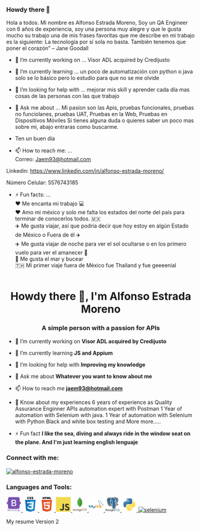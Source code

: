### Howdy there 👋

<!--
**Jaem-x/jaem-x** is a ✨ _special_ ✨ repository because its `README.md` (this file) appears on your GitHub profile.!-->

Hola a todos.
Mi nombre es Alfonso Estrada Moreno, Soy un QA Engineer con 6 años de experiencia, soy una persona muy alegre y que le gusta mucho su trabajo
una de mis frases favoritas que me describe en mi trabajo es la siguiente:
La tecnología por sí sola no basta. También tenemos que poner el corazón” – Jane Goodall


- 🔭 I’m currently working on ... Visor ADL acquired by Credijusto
- 🌱 I’m currently learning ... un poco de automatización con python o java solo se lo básico pero lo estudio para que no se me olvide


- 🤔 I’m looking for help with ... mejorar mis skill y aprender cada día mas cosas de las personas con las que trabajo

- 💬 Ask me about ... Mi pasíon son las Apis, pruebas funcionales, pruebas no funciolanes, pruebas UAT, Pruebas en la Web, Pruebas en Dispositivos Móviles Si tienes alguna duda o quieres saber un poco mas sobre mi, abajo entraras como buscarme.
- Ten un buen día

- 📫 How to reach me: ... </br>
Correo:
Jaem93@hotmail.com

Linkedin:
https://www.linkedin.com/in/alfonso-estrada-moreno/

Número Celular:
5576743185


- ⚡ Fun facts: ...</br>
:heart:  Me encanta mi trabajo 💻  </br>
:heart: Amo mi méxico y solo me falta los estados del norte del país para terminar de conocerlos todos. 🇲🇽 </br>
✈️       Me gusta viajar, así que podría decir que hoy estoy en algún Estado de México o Fuera de él ✈️ </br>
✈️       Me gusta viajar de noche para ver el sol ocultarse o en los primero vuelo para ver el amanecer :sunrise: </br>
🌊      Me gusta el mar y bucear </br>
🇹🇭      Mi primer viaje fuera de México fue Thailand y fue geeeenial</br></br>

<h1 align="center">Howdy there 👋, I'm Alfonso Estrada Moreno</h1>
<h3 align="center">A simple person with a passion for APIs</h3>

- 🔭 I’m currently working on **Visor ADL acquired by Credijusto**

- 🌱 I’m currently learning **JS and Appium**

- 🤝 I’m looking for help with **Improving my knowledge**

- 💬 Ask me about **Whatever you want to know about me**

- 📫 How to reach me **jaem93@hotmail.com**

- 📄 Know about my experiences
    6 years of experience as Quality Assurance Enginner 
    APIs automation expert with Postman 
    1 Year of automation with Selenium with java. 
    1 Year of automation with Selenium with Python 
    Black and white box testing and More more.....
    
- ⚡ Fun fact **I like the sea, diving and always ride in the window seat on the plane. And I'm just learning english lenguaje**

<h3 align="left">Connect with me:</h3>
<p align="left">
<a href="https://linkedin.com/in/alfonso-estrada-moreno" target="blank"><img align="center" src="https://raw.githubusercontent.com/rahuldkjain/github-profile-readme-generator/master/src/images/icons/Social/linked-in-alt.svg" alt="alfonso-estrada-moreno" height="30" width="40" /></a>
</p>

<h3 align="left">Languages and Tools:</h3>
<p align="left"> <a href="https://getbootstrap.com" target="_blank" rel="noreferrer"> <img src="https://raw.githubusercontent.com/devicons/devicon/master/icons/bootstrap/bootstrap-plain-wordmark.svg" alt="bootstrap" width="40" height="40"/> </a> <a href="https://www.w3schools.com/css/" target="_blank" rel="noreferrer"> <img src="https://raw.githubusercontent.com/devicons/devicon/master/icons/css3/css3-original-wordmark.svg" alt="css3" width="40" height="40"/> </a> <a href="https://www.w3.org/html/" target="_blank" rel="noreferrer"> <img src="https://raw.githubusercontent.com/devicons/devicon/master/icons/html5/html5-original-wordmark.svg" alt="html5" width="40" height="40"/> </a> <a href="https://developer.mozilla.org/en-US/docs/Web/JavaScript" target="_blank" rel="noreferrer"> <img src="https://raw.githubusercontent.com/devicons/devicon/master/icons/javascript/javascript-original.svg" alt="javascript" width="40" height="40"/> </a> <a href="https://www.mongodb.com/" target="_blank" rel="noreferrer"> <img src="https://raw.githubusercontent.com/devicons/devicon/master/icons/mongodb/mongodb-original-wordmark.svg" alt="mongodb" width="40" height="40"/> </a> <a href="https://www.mysql.com/" target="_blank" rel="noreferrer"> <img src="https://raw.githubusercontent.com/devicons/devicon/master/icons/mysql/mysql-original-wordmark.svg" alt="mysql" width="40" height="40"/> </a> <a href="https://www.postgresql.org" target="_blank" rel="noreferrer"> <img src="https://raw.githubusercontent.com/devicons/devicon/master/icons/postgresql/postgresql-original-wordmark.svg" alt="postgresql" width="40" height="40"/> </a> <a href="https://www.python.org" target="_blank" rel="noreferrer"> <img src="https://raw.githubusercontent.com/devicons/devicon/master/icons/python/python-original.svg" alt="python" width="40" height="40"/> </a> <a href="https://www.selenium.dev" target="_blank" rel="noreferrer"> <img src="https://raw.githubusercontent.com/detain/svg-logos/780f25886640cef088af994181646db2f6b1a3f8/svg/selenium-logo.svg" alt="selenium" width="40" height="40"/> </a> </p>

My resume Version 2
